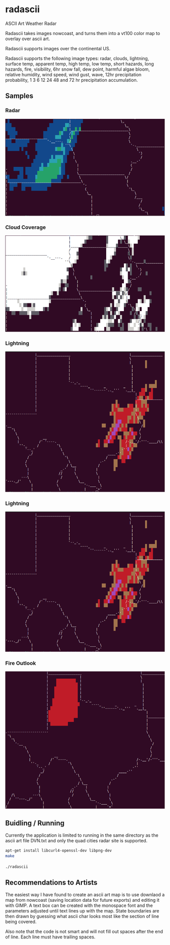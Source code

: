 # radascii
ASCII Art Weather Radar

Radascii takes images nowcoast, and turns them into a vt100 color map to overlay over ascii art.

Radascii supports images over the continental US.

Radascii supports the following image types: radar, clouds, lightning, surface temp, apparent temp, high temp, low temp, short hazards, long hazards, fire, visibility, 6hr snow fall, dew point, harmful algae bloom, relative humidity, wind speed, wind gust, wave, 12hr precipitation probability, 1 3 6 12 24 48 and 72 hr precipitation accumulation.

## Samples

### Radar

![alt text](radar.png?raw=true "radascii")

### Cloud Coverage

![alt text](satelite.png?raw=true "radascii")

### Lightning
![alt text](lightning.png?raw=true "radascii")

### Lightning
![alt text](lightning.png?raw=true "radascii")

### Fire Outlook
![alt text](fire.png?raw=true "radascii")

## Buidling / Running
Currently the application is limited to running in the same directory as the ascii art file DVN.txt and only the quad cities radar site is supported.

```bash
apt-get install libcurl4-openssl-dev libpng-dev
make

./radascii
```

## Recommendations to Artists
The easiest way I have found to create an ascii art map is to use downlaod a map from nowcoast (saving location data for future exports) and editing it with GIMP. A text box can be created with the monospace font and the parameters adjusted until text lines up with the map. State boundaries are then drawn by guessing what ascii char looks most like the section of line being covered.

Also note that the code is not smart and will not fill out spaces after the end of line. Each line must have trailing spaces.
